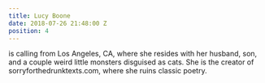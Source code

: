 ```yaml
---
title: Lucy Boone
date: 2018-07-26 21:48:00 Z
position: 4
---
```


is calling from Los Angeles, CA, where she resides with her husband, son, and a couple weird little monsters disguised as cats. She is the creator of sorryforthedrunktexts.com, where she ruins classic poetry.